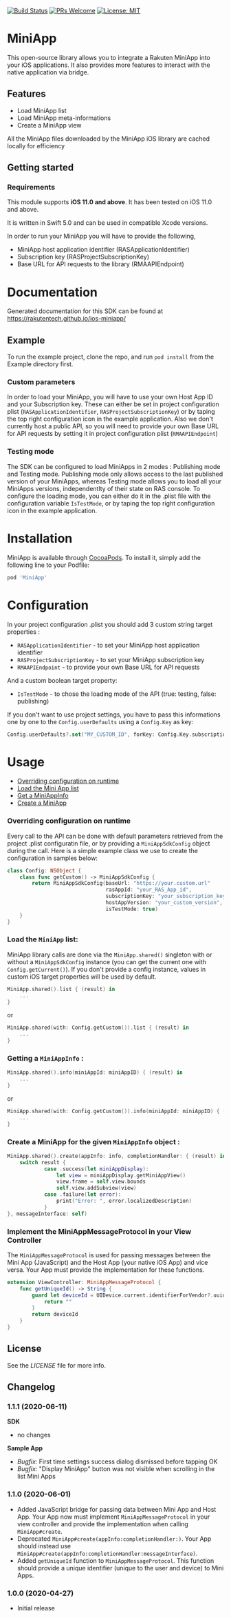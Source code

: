 [![Build Status](https://travis-ci.org/rakutentech/ios-miniapp.svg?branch=master)](https://travis-ci.org/rakutentech/ios-miniapp)
[![PRs Welcome](https://img.shields.io/badge/PRs-welcome-brightgreen.svg?style=flat-square)](http://makeapullrequest.com)
[![License: MIT](https://img.shields.io/badge/License-MIT-green.svg)](https://opensource.org/licenses/MIT)

# MiniApp

This open-source library allows you to integrate a Rakuten MiniApp into your iOS applications. It also provides more features to interact with the native application via bridge.

## Features

- Load MiniApp list
- Load MiniApp meta-informations
- Create a MiniApp view

All the MiniApp files downloaded by the MiniApp iOS library are cached locally for efficiency

## Getting started

### Requirements

This module supports **iOS 11.0 and above**. It has been tested on iOS 11.0 and above.

It is written in Swift 5.0 and can be used in compatible Xcode versions.

In order to run your MiniApp you will have to provide the following,

* MiniApp host application identifier (RASApplicationIdentifier)
* Subscription key (RASProjectSubscriptionKey)
* Base URL for API requests to the library (RMAAPIEndpoint)

# Documentation

Generated documentation for this SDK can be found at https://rakutentech.github.io/ios-miniapp/

## Example

To run the example project, clone the repo, and run `pod install` from the Example directory first.

### Custom parameters

In order to load your MiniApp, you will have to use your own Host App ID and your Subscription key. These can either be set in project configuration plist (`RASApplicationIdentifier`, `RASProjectSubscriptionKey`) or by taping the top right configuration icon in the example application. Also we don't currently host a public API, so you will need to provide your own Base URL for API requests by setting it in project configuration plist (`RMAAPIEndpoint`)

### Testing mode

The SDK can be configured to load MiniApps in 2 modes : Publishing mode and Testing mode. Publishing mode only allows access to the last published version of your MiniApps, whereas Testing mode allows you to load all your MiniApps versions, independentlty of their state on RAS console. To configure the loading mode, you can either do it in the .plist file with the configuration variable `IsTestMode`, or by taping the top right configuration icon in the example application.


# Installation

MiniApp is available through [CocoaPods](https://cocoapods.org). To install it, simply add the following line to your Podfile:

```ruby
pod 'MiniApp'
```

# Configuration

In your project configuration .plist you should add 3 custom string target properties :

- `RASApplicationIdentifier` - to set your MiniApp host application identifier
- `RASProjectSubscriptionKey` - to set your MiniApp subscription key
- `RMAAPIEndpoint` - to provide your own Base URL for API requests

And a custom boolean target property:
- `IsTestMode` - to chose the loading mode of the API (true: testing, false: publishing)


If you don't want to use project settings, you have to pass this informations one by one to the `Config.userDefaults` using a `Config.Key` as key:

```swift
Config.userDefaults?.set("MY_CUSTOM_ID", forKey: Config.Key.subscriptionKey.rawValue)
```

# Usage

* [Overriding configuration on runtime](#runtime-conf)
* [Load the Mini App list](#load-miniapp-list)
* [Get a MiniAppInfo](#get-mini-appinfo)
* [Create a MiniApp](#create-mini-app)

<div id="runtime-conf"></div>

### Overriding configuration on runtime

Every call to the API can be done with default parameters retrieved from the project .plist configuratin file, or by providing a `MiniAppSdkConfig` object during the call. Here is a simple example class we use to create the configuration in samples below:

```swift
class Config: NSObject {
    class func getCustom() -> MiniAppSdkConfig {
        return MiniAppSdkConfig(baseUrl: "https://your.custom.url"
                                rasAppId: "your_RAS_App_id",
                                subscriptionKey: "your_subscription_key",
                                hostAppVersion: "your_custom_version",
                                isTestMode: true)
    }
}
```

<div id="load-miniapp-list"></div>

### Load the `MiniApp` list:

MiniApp library calls are done via the `MiniApp.shared()` singleton with or without a `MiniAppSdkConfig` instance (you can get the current one with `Config.getCurrent()`). If you don't provide a config instance, values in custom iOS target properties will be used by default. 

```swift
MiniApp.shared().list { (result) in
	...
}
```

or

```swift
MiniApp.shared(with: Config.getCustom()).list { (result) in
	...
}
```
<div id="get-mini-appinfo"></div>

### Getting a `MiniAppInfo` :

```swift
MiniApp.shared().info(miniAppId: miniAppID) { (result) in
	...
}
```

or

```swift
MiniApp.shared(with: Config.getCustom()).info(miniAppId: miniAppID) { (result) in
	...
}
```
<div id="create-mini-app"></div>

### Create a MiniApp for the given `MiniAppInfo` object :

```swift
MiniApp.shared().create(appInfo: info, completionHandler: { (result) in
	switch result {
            case .success(let miniAppDisplay):
                let view = miniAppDisplay.getMiniAppView()
                view.frame = self.view.bounds
                self.view.addSubview(view)
            case .failure(let error):
                print("Error: ", error.localizedDescription)
            }
}, messageInterface: self)
```

### Implement the MiniAppMessageProtocol in your View Controller

The `MiniAppMessageProtocol` is used for passing messages between the Mini App (JavaScript) and the Host App (your native iOS App) and vice versa. Your App must provide the implementation for these functions.

```swift
extension ViewController: MiniAppMessageProtocol {
    func getUniqueId() -> String {
        guard let deviceId = UIDevice.current.identifierForVendor?.uuidString else {
            return ""
        }
        return deviceId
    }
}
```

## License

See the *LICENSE* file for more info.

## Changelog

### 1.1.1 (2020-06-11)

**SDK**
- no changes

**Sample App**
- *Bugfix:* First time settings success dialog dismissed before tapping OK
- *Bugfix:* "Display MiniApp" button was not visible when scrolling in the list Mini Apps

### 1.1.0 (2020-06-01)

- Added JavaScript bridge for passing data between Mini App and Host App. Your App now must implement `MiniAppMessageProtocol` in your view controller and provide the implementation when calling `MiniApp#create`.
- Deprecated `MiniApp#create(appInfo:completionHandler:)`. Your App should instead use `MiniApp#create(appInfo:completionHandler:messageInterface)`.
- Added `getUniqueId` function to `MiniAppMessageProtocol`. This function should provide a unique identifier (unique to the user and device) to Mini Apps.

### 1.0.0 (2020-04-27)

- Initial release
